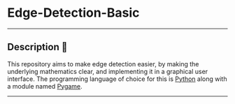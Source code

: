 # Edge-Detection-Basic

---

## Description 📝

This repository aims to make edge detection easier, by making the underlying mathematics clear, and implementing it in a graphical user interface.
The programming language of choice for this is [Python](https://www.python.org/) along with a module named [Pygame](https://www.pygame.org/news).

---
